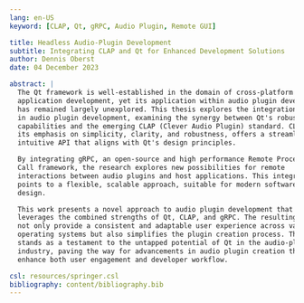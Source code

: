 ```yaml
---
lang: en-US
keyword: [CLAP, Qt, gRPC, Audio Plugin, Remote GUI]

title: Headless Audio-Plugin Development
subtitle: Integrating CLAP and Qt for Enhanced Development Solutions
author: Dennis Oberst
date: 04 December 2023

abstract: |
  The Qt framework is well-established in the domain of cross-platform
  application development, yet its application within audio plugin development
  has remained largely unexplored. This thesis explores the integration of Qt
  in audio plugin development, examining the synergy between Qt's robust GUI
  capabilities and the emerging CLAP (Clever Audio Plugin) standard. CLAP, with
  its emphasis on simplicity, clarity, and robustness, offers a streamlined and
  intuitive API that aligns with Qt's design principles.

  By integrating gRPC, an open-source and high performance Remote Procedure
  Call framework, the research explores new possibilities for remote
  interactions between audio plugins and host applications. This integration
  points to a flexible, scalable approach, suitable for modern software
  design.

  This work presents a novel approach to audio plugin development that
  leverages the combined strengths of Qt, CLAP, and gRPC. The resulting libraries
  not only provide a consistent and adaptable user experience across various
  operating systems but also simplifies the plugin creation process. This work
  stands as a testament to the untapped potential of Qt in the audio-plugin
  industry, paving the way for advancements in audio plugin creation that
  enhance both user engagement and developer workflow.

csl: resources/springer.csl
bibliography: content/bibliography.bib
---
```

